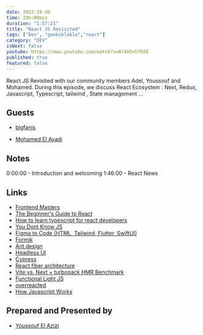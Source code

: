 ```yaml
---
date: 2022-10-30
time: 20h:00min
duration: "1:57:21"
title: "React JS Revisited"
tags: ["Dev", "geeksblabla","react"]
category: "DEV"
isNext: false
youtube: https://www.youtube.com/watch?v=6lXH3vhfEHI
published: true
featured: false
---
```


React JS Revisited with our community members Adel, Youssouf and Mohamed. During this episode, we discuss React Ecosystem : Next, Redux, Javascript, Typescript, tailwind , State management ...
## Guests

- [bigfanjs](https://twitter.com/bigfanjs)

- [Mohamed El Ayadi](https://www.linkedin.com/in/mohamed-el-ayadi-2a34749a/)


## Notes

0:00:00 - Introduction and welcoming
1:46:00 - React News


## Links
- [Frontend Masters](https://frontendmasters.com/)
- [The Beginner's Guide to React](https://egghead.io/courses/the-beginner-s-guide-to-react?fbclid=IwAR203siAUBKktmC610k6cWjVidvmXxxujwM5rsBXelgxq3pxeQGvBbaoxmA)
- [How to learn typescript for react developers](https://elazizi.com/how-to-learn-type-script-for-react-developers)
- [You Dont Know JS](https://github.com/getify/You-Dont-Know-JS?fbclid=IwAR01y6xrO3WZJ9czBi9-TFDAkgpJmgLR50lCU3n9QHcvOvMasx9p-qdVc44)
- [Figma to Code (HTML, Tailwind, Flutter, SwiftUI)](https://www.figma.com/community/plugin/842128343887142055/Figma-to-Code-HTML%2C-Tailwind%2C-Flutter%2C-SwiftUI)
- [Formik](https://formik.org/)
- [Ant design](https://ant.design/)
- [Headless UI](https://headlessui.com/)
- [Cypress](https://www.cypress.io/)
- [React fiber architecture](https://github.com/acdlite/react-fiber-architecture)
- [Vite vs. Next + turbopack HMR Benchmark](https://github.com/yyx990803/vite-vs-next-turbo-hmr)
- [Functional Light JS](https://github.com/getify/Functional-Light-JS)
- [overreacted](https://overreacted.io/)
- [How Javascript Works](https://www.howjavascriptworks.com/)
## Prepared and Presented by

- [Youssouf El Azizi](https://elazizi.com/)
